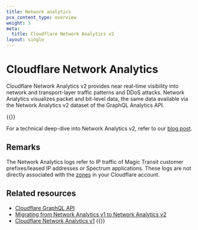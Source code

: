 ```yaml
---
title: Network analytics
pcx_content_type: overview
weight: 3
meta:
  title: Cloudflare Network Analytics v2
layout: single
---
```


# Cloudflare Network Analytics

Cloudflare Network Analytics v2 provides near real-time visibility into network and transport-layer traffic patterns and DDoS attacks. Network Analytics visualizes packet and bit-level data, the same data available via the Network Analytics v2 dataset of the GraphQL Analytics API.

{{<render file="_network-analytics-requirements.md">}}

For a technical deep-dive into Network Analytics v2, refer to our [blog post](https://blog.cloudflare.com/building-network-analytics-v2/).

## Remarks

The Network Analytics logs refer to IP traffic of Magic Transit customer prefixes/leased IP addresses or Spectrum applications. These logs are not directly associated with the [zones](/fundamentals/concepts/accounts-and-zones/#zones) in your Cloudflare account.

## Related resources

* [Cloudflare GraphQL API](/analytics/graphql-api/)
* [Migrating from Network Analytics v1 to Network Analytics v2](/analytics/graphql-api/migration-guides/network-analytics-v2/)
* [Cloudflare Network Analytics v1](/analytics/network-analytics/reference/network-analytics-v1/) {{<inline-pill style="deprecated">}}
